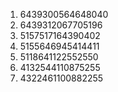 1. 6439300564648040
2. 6439312067705196
3. 5157517164390402
4. 5155646945414411
5. 5118641122552550
6. 4132544110875255
7. 4322461100882255